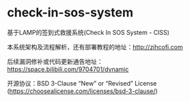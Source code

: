 # check-in-sos-system
基于LAMP的签到式救援系统(Check In SOS System - CISS)

本系统架构及流程解析，还有部署教程的地址：http://zjhcofi.com

后续漏洞修补或代码更新通告地址：https://space.bilibili.com/9704701/dynamic

开源协议：BSD 3-Clause “New” or “Revised” License (https://choosealicense.com/licenses/bsd-3-clause/)
